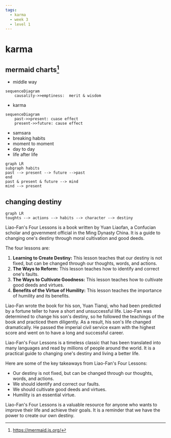```yaml
---
tags:
  - karma
  - week 3 
  - level 1 
---
```

# karma

## mermaid charts[^1]

- middle way

```mermaid
sequenceDiagram
    causality->>emptiness:  merit & wisdom
```

- karma

```mermaid
sequenceDiagram
    past->>present: cuase effect
    present->>future: cause effect
```

- samsara
- breaking habits
- moment to moment
- day to day
- life after life

```mermaid
graph LR
subgraph habits
past --> present --> future -->past
end
past & present & future --> mind 
mind --> present
```

## changing destiny

```mermaid
graph LR
toughts --> actions --> habits --> character --> destiny
```

Liao-Fan's Four Lessons is a book written by Yuan Liaofan, a Confucian scholar and government official in the Ming Dynasty China. It is a guide to changing one's destiny through moral cultivation and good deeds.

The four lessons are:

1. **Learning to Create Destiny:** This lesson teaches that our destiny is not fixed, but can be changed through our thoughts, words, and actions.
2. **The Ways to Reform:** This lesson teaches how to identify and correct one's faults.
3. **The Ways to Cultivate Goodness:** This lesson teaches how to cultivate good deeds and virtues.
4. **Benefits of the Virtue of Humility:** This lesson teaches the importance of humility and its benefits.

Liao-Fan wrote the book for his son, Yuan Tianqi, who had been predicted by a fortune teller to have a short and unsuccessful life. Liao-Fan was determined to change his son's destiny, so he followed the teachings of the book and practiced them diligently. As a result, his son's life changed dramatically. He passed the imperial civil service exam with the highest score and went on to have a long and successful career.

Liao-Fan's Four Lessons is a timeless classic that has been translated into many languages and read by millions of people around the world. It is a practical guide to changing one's destiny and living a better life.

Here are some of the key takeaways from Liao-Fan's Four Lessons:

- Our destiny is not fixed, but can be changed through our thoughts, words, and actions.
- We should identify and correct our faults.
- We should cultivate good deeds and virtues.
- Humility is an essential virtue.

Liao-Fan's Four Lessons is a valuable resource for anyone who wants to improve their life and achieve their goals. It is a reminder that we have the power to create our own destiny.

[^1]: <https://mermaid.js.org/>
